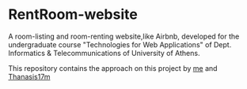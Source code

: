# RentRoom-website

A room-listing and room-renting website,like Airbnb, developed for the undergraduate course "Technologies for Web Applications" of Dept. Informatics & Telecommunications of University of Athens.

This repository contains the approach on this project by [me](https://github.com/Parism) and [Thanasis17m](https://github.com/Thanasis17m)


